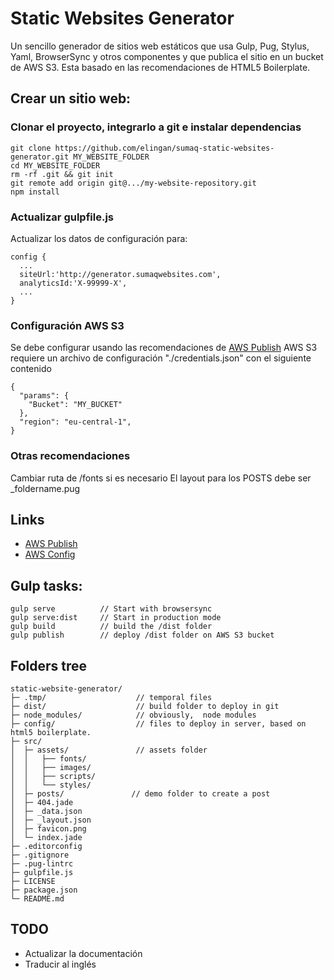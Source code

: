 # Static Websites Generator

Un sencillo generador de sitios web estáticos que usa Gulp, Pug, Stylus, Yaml, BrowserSync y otros componentes y que publica el sitio en un bucket de AWS S3.
Esta basado en las recomendaciones de HTML5 Boilerplate.


## Crear un sitio web: ##

### Clonar el proyecto, integrarlo a git e instalar dependencias
```  
git clone https://github.com/elingan/sumaq-static-websites-generator.git MY_WEBSITE_FOLDER
cd MY_WEBSITE_FOLDER
rm -rf .git && git init
git remote add origin git@.../my-website-repository.git
npm install
```

### Actualizar gulpfile.js  
Actualizar los datos de configuración para:
```
config {
  ...
  siteUrl:'http://generator.sumaqwebsites.com',
  analyticsId:'X-99999-X',
  ...
}
```

### Configuración AWS S3
Se debe configurar usando las recomendaciones de [AWS Publish](https://github.com/pgherveou/gulp-awspublish)
AWS S3 requiere un archivo de configuración "./credentials.json" con el siguiente contenido
```
{
  "params": {
    "Bucket": "MY_BUCKET"
  },
  "region": "eu-central-1",
}
```

### Otras recomendaciones
Cambiar ruta de /fonts si es necesario
El layout para los POSTS debe ser _foldername.pug



## Links

- [AWS Publish](https://github.com/pgherveou/gulp-awspublish)
- [AWS Config](http://docs.aws.amazon.com/AWSJavaScriptSDK/guide/node-configuring.html)


## Gulp tasks: ##

```  
gulp serve          // Start with browsersync
gulp serve:dist     // Start in production mode
gulp build          // build the /dist folder
gulp publish        // deploy /dist folder on AWS S3 bucket    
```  


## Folders tree ##

```
static-website-generator/
├─ .tmp/                    // temporal files
├─ dist/                    // build folder to deploy in git
├─ node_modules/            // obviously,  node modules
├─ config/                  // files to deploy in server, based on html5 boilerplate.
├─ src/
│  ├─ assets/               // assets folder
│  │   ├── fonts/
│  │   ├── images/
│  │   ├── scripts/
│  │   └── styles/
│  ├─ posts/               // demo folder to create a post
│  ├─ 404.jade
│  ├─ _data.json
│  ├─ _layout.json
│  ├─ favicon.png
│  └─ index.jade
├─ .editorconfig
├─ .gitignore
├─ .pug-lintrc
├─ gulpfile.js
├─ LICENSE
├─ package.json
└─ README.md     
```    

## TODO

- Actualizar la documentación
- Traducir al inglés
